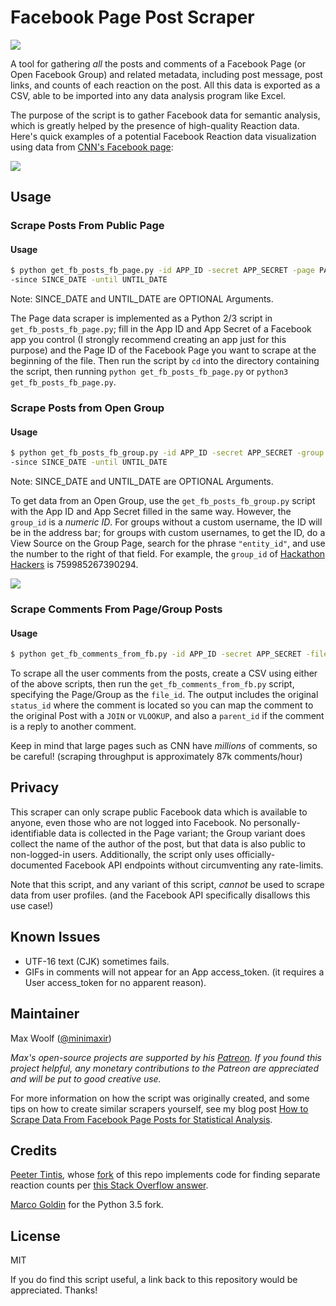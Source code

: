 # Facebook Page Post Scraper

![](/examples/fb_scraper_data.png)

A tool for gathering *all* the posts and comments of a Facebook Page (or Open Facebook Group) and related metadata, including post message, post links, and counts of each reaction on the post. All this data is exported as a CSV, able to be imported into any data analysis program like Excel.

The purpose of the script is to gather Facebook data for semantic analysis, which is greatly helped by the presence of high-quality Reaction data. Here's quick examples of a potential Facebook Reaction data visualization using data from [CNN's Facebook page](https://www.facebook.com/cnn/):

![](/examples/reaction-example-2.png)

## Usage

### Scrape Posts From Public Page

#### Usage
```sh
$ python get_fb_posts_fb_page.py -id APP_ID -secret APP_SECRET -page PAGE_ID 
-since SINCE_DATE -until UNTIL_DATE
```
Note: SINCE_DATE and UNTIL_DATE are OPTIONAL Arguments.

The Page data scraper is implemented as a Python 2/3 script in `get_fb_posts_fb_page.py`; fill in the App ID and App Secret of a Facebook app you control (I strongly recommend creating an app just for this purpose) and the Page ID of the Facebook Page you want to scrape at the beginning of the file. Then run the script by `cd` into the directory containing the script, then running `python get_fb_posts_fb_page.py` or `python3 get_fb_posts_fb_page.py`.

### Scrape Posts from Open Group

#### Usage
```sh
$ python get_fb_posts_fb_group.py -id APP_ID -secret APP_SECRET -group GROUP_ID 
-since SINCE_DATE -until UNTIL_DATE
```
Note: SINCE_DATE and UNTIL_DATE are OPTIONAL Arguments.

To get data from an Open Group, use the `get_fb_posts_fb_group.py` script with the App ID and App Secret filled in the same way. However, the `group_id` is a *numeric ID*. For groups without a custom username, the ID will be in the address bar; for groups with custom usernames, to get the ID, do a View Source on the Group Page, search for the phrase `"entity_id"`, and use the number to the right of that field. For example, the `group_id` of [Hackathon Hackers](https://www.facebook.com/groups/hackathonhackers/) is 759985267390294.

![](/examples/entity.png)

### Scrape Comments From Page/Group Posts

#### Usage
```sh
$ python get_fb_comments_from_fb.py -id APP_ID -secret APP_SECRET -file POST_ID
```
To scrape all the user comments from the posts, create a CSV using either of the above scripts, then run the `get_fb_comments_from_fb.py` script, specifying the Page/Group as the `file_id`. The output includes the original `status_id` where the comment is located so you can map the comment to the original Post with a `JOIN` or `VLOOKUP`, and also a `parent_id` if the comment is a reply to another comment.

Keep in mind that large pages such as CNN have *millions* of comments, so be careful! (scraping throughput is approximately 87k comments/hour)

## Privacy

This scraper can only scrape public Facebook data which is available to anyone, even those who are not logged into Facebook. No personally-identifiable data is collected in the Page variant; the Group variant does collect the name of the author of the post, but that data is also public to non-logged-in users. Additionally, the script only uses officially-documented Facebook API endpoints without circumventing any rate-limits.

Note that this script, and any variant of this script, *cannot* be used to scrape data from user profiles. (and the Facebook API specifically disallows this use case!)

## Known Issues

* UTF-16 text (CJK) sometimes fails.
* GIFs in comments will not appear for an App access_token. (it requires a User access_token for no apparent reason).

## Maintainer

Max Woolf ([@minimaxir](http://minimaxir.com))

*Max's open-source projects are supported by his [Patreon](https://www.patreon.com/minimaxir). If you found this project helpful, any monetary contributions to the Patreon are appreciated and will be put to good creative use.*

For more information on how the script was originally created, and some tips on how to create similar scrapers yourself, see my blog post [How to Scrape Data From Facebook Page Posts for Statistical Analysis](http://minimaxir.com/2015/07/facebook-scraper/).

## Credits

[Peeter Tintis](https://github.com/Digitaalhumanitaaria), whose [fork](https://github.com/Digitaalhumanitaaria/facebook-page-post-scraper/blob/master/get_fb_posts_fb_page.py) of this repo implements code for finding separate reaction counts per [this Stack Overflow answer](http://stackoverflow.com/a/37239851).

[Marco Goldin](https://github.com/marcogoldin) for the Python 3.5 fork.

## License

MIT

If you do find this script useful, a link back to this repository would be appreciated. Thanks!

